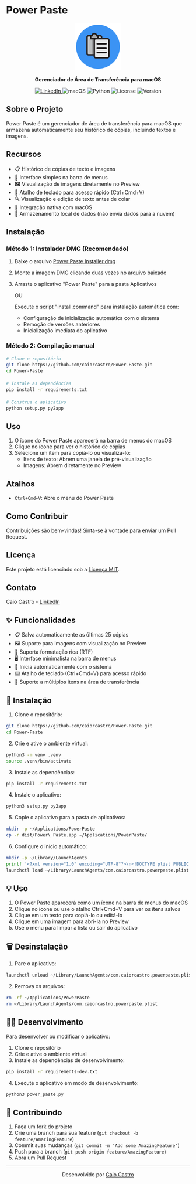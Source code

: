 # Power Paste

<p align="center">
  <img src="icon.png" alt="Power Paste Logo" width="128" height="128">
</p>

<p align="center">
  <b>Gerenciador de Área de Transferência para macOS</b>
</p>

<p align="center">
  <a href="https://www.linkedin.com/in/caiorcastro/">
    <img src="https://img.shields.io/badge/LinkedIn-Caio%20Castro-blue?style=flat-square&logo=linkedin" alt="LinkedIn">
  </a>
  <img src="https://img.shields.io/badge/macOS-10.15+-blue?style=flat-square&logo=apple" alt="macOS">
  <img src="https://img.shields.io/badge/Python-3.8+-blue?style=flat-square&logo=python" alt="Python">
  <img src="https://img.shields.io/badge/License-MIT-green?style=flat-square" alt="License">
  <img src="https://img.shields.io/badge/Version-1.2-orange?style=flat-square" alt="Version">
</p>

## Sobre o Projeto

Power Paste é um gerenciador de área de transferência para macOS que armazena automaticamente seu histórico de cópias, incluindo textos e imagens.

## Recursos

- 📋 Histórico de cópias de texto e imagens
- 🔄 Interface simples na barra de menus
- 🖼️ Visualização de imagens diretamente no Preview
- 🚀 Atalho de teclado para acesso rápido (Ctrl+Cmd+V)
- 🔍 Visualização e edição de texto antes de colar
- 🌙 Integração nativa com macOS
- 🔐 Armazenamento local de dados (não envia dados para a nuvem)

## Instalação

### Método 1: Instalador DMG (Recomendado)

1. Baixe o arquivo [Power Paste Installer.dmg](https://github.com/caiorcastro/Power-Paste/releases/latest/download/Power.Paste.Installer.dmg)
2. Monte a imagem DMG clicando duas vezes no arquivo baixado
3. Arraste o aplicativo "Power Paste" para a pasta Aplicativos
   
   OU
   
   Execute o script "install.command" para instalação automática com:
   - Configuração de inicialização automática com o sistema
   - Remoção de versões anteriores
   - Inicialização imediata do aplicativo

### Método 2: Compilação manual

```bash
# Clone o repositório
git clone https://github.com/caiorcastro/Power-Paste.git
cd Power-Paste

# Instale as dependências
pip install -r requirements.txt

# Construa o aplicativo
python setup.py py2app
```

## Uso

1. O ícone do Power Paste aparecerá na barra de menus do macOS
2. Clique no ícone para ver o histórico de cópias
3. Selecione um item para copiá-lo ou visualizá-lo:
   - Itens de texto: Abrem uma janela de pré-visualização
   - Imagens: Abrem diretamente no Preview

## Atalhos

- `Ctrl+Cmd+V`: Abre o menu do Power Paste

## Como Contribuir

Contribuições são bem-vindas! Sinta-se à vontade para enviar um Pull Request.

## Licença

Este projeto está licenciado sob a [Licença MIT](LICENSE).

## Contato

Caio Castro - [LinkedIn](https://www.linkedin.com/in/caiorcastro/)

## ✨ Funcionalidades

- 📋 Salva automaticamente as últimas 25 cópias
- 🖼️ Suporte para imagens com visualização no Preview
- 🎨 Suporta formatação rica (RTF)
- 🖥️ Interface minimalista na barra de menus
- 🔄 Inicia automaticamente com o sistema
- ⌨️ Atalho de teclado (Ctrl+Cmd+V) para acesso rápido
- 📝 Suporte a múltiplos itens na área de transferência

## 🚀 Instalação

1. Clone o repositório:
```bash
git clone https://github.com/caiorcastro/Power-Paste.git
cd Power-Paste
```

2. Crie e ative o ambiente virtual:
```bash
python3 -m venv .venv
source .venv/bin/activate
```

3. Instale as dependências:
```bash
pip install -r requirements.txt
```

4. Instale o aplicativo:
```bash
python3 setup.py py2app
```

5. Copie o aplicativo para a pasta de aplicativos:
```bash
mkdir -p ~/Applications/PowerPaste
cp -r dist/Power\ Paste.app ~/Applications/PowerPaste/
```

6. Configure o início automático:
```bash
mkdir -p ~/Library/LaunchAgents
printf '<?xml version="1.0" encoding="UTF-8"?>\n<!DOCTYPE plist PUBLIC "-//Apple//DTD PLIST 1.0//EN" "http://www.apple.com/DTDs/PropertyList-1.0.dtd">\n<plist version="1.0">\n<dict>\n    <key>Label</key>\n    <string>com.caiorcastro.powerpaste</string>\n    <key>ProgramArguments</key>\n    <array>\n        <string>open</string>\n        <string>%s/Applications/PowerPaste/Power Paste.app</string>\n    </array>\n    <key>RunAtLoad</key>\n    <true/>\n    <key>ProcessType</key>\n    <string>Interactive</string>\n</dict>\n</plist>' "$HOME" > ~/Library/LaunchAgents/com.caiorcastro.powerpaste.plist
launchctl load ~/Library/LaunchAgents/com.caiorcastro.powerpaste.plist
```

## 💡 Uso

1. O Power Paste aparecerá como um ícone na barra de menus do macOS
2. Clique no ícone ou use o atalho Ctrl+Cmd+V para ver os itens salvos
3. Clique em um texto para copiá-lo ou editá-lo
4. Clique em uma imagem para abri-la no Preview
5. Use o menu para limpar a lista ou sair do aplicativo

## 🗑️ Desinstalação

1. Pare o aplicativo:
```bash
launchctl unload ~/Library/LaunchAgents/com.caiorcastro.powerpaste.plist
```

2. Remova os arquivos:
```bash
rm -rf ~/Applications/PowerPaste
rm ~/Library/LaunchAgents/com.caiorcastro.powerpaste.plist
```

## 👨‍💻 Desenvolvimento

Para desenvolver ou modificar o aplicativo:

1. Clone o repositório
2. Crie e ative o ambiente virtual
3. Instale as dependências de desenvolvimento:
```bash
pip install -r requirements-dev.txt
```

4. Execute o aplicativo em modo de desenvolvimento:
```bash
python3 power_paste.py
```

## 🤝 Contribuindo

1. Faça um fork do projeto
2. Crie uma branch para sua feature (`git checkout -b feature/AmazingFeature`)
3. Commit suas mudanças (`git commit -m 'Add some AmazingFeature'`)
4. Push para a branch (`git push origin feature/AmazingFeature`)
5. Abra um Pull Request

---

<p align="center">
  Desenvolvido por <a href="https://www.linkedin.com/in/caiorcastro/">Caio Castro</a>
</p> 